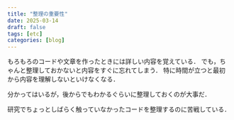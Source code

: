 ```yaml
---
title: "整理の重要性"
date: 2025-03-14
draft: false
tags: [etc]
categories: [blog]
---
```


もろもろのコードや文章を作ったときには詳しい内容を覚えている．
でも，ちゃんと整理しておかないと内容をすぐに忘れてしまう．
特に時間が立つと最初から内容を理解しないといけなくなる．

分かってはいるが，後からでもわかるぐらいに整理しておくのが大事だ．

研究でちょっとしばらく触っていなかったコードを整理するのに苦戦している．
